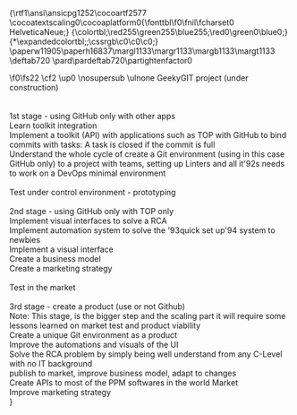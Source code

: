 {\rtf1\ansi\ansicpg1252\cocoartf2577
\cocoatextscaling0\cocoaplatform0{\fonttbl\f0\fnil\fcharset0 HelveticaNeue;}
{\colortbl;\red255\green255\blue255;\red0\green0\blue0;}
{\*\expandedcolortbl;;\cssrgb\c0\c0\c0;}
\paperw11905\paperh16837\margl1133\margr1133\margb1133\margt1133
\deftab720
\pard\pardeftab720\partightenfactor0

\f0\fs22 \cf2 \up0 \nosupersub \ulnone GeekyGIT project (under construction)\
\
\
1st stage - using GitHub only with other apps\
Learn toolkit integration\
	Implement a toolkit (API) with applications such as TOP with GitHub to bind commits with tasks: A task is closed if the commit is full\
	Understand the whole cycle of create a Git environment (using in this case GitHub only) to a project with teams, setting up Linters and all it\'92s needs to work on a DevOps minimal environment \
\
Test under control environment - prototyping\
\
2nd stage - using GitHub only with TOP only\
	Implement visual interfaces to solve a RCA\
	Implement automation system to solve the \'93quick set up\'94 system to newbies\
	Implement a visual interface\
	Create a business model\
	Create a marketing strategy\
\
 Test in the market\
\
3rd stage - create a product (use or not Github)\
Note: This stage, is the bigger step and the scaling part it will require some lessons learned on market test and product viability\
	Create a unique Git environment as a product\
	Improve the automations and visuals of the UI\
	Solve the RCA problem by simply being well understand from any C-Level with no IT background\
	publish to market, improve business model, adapt to changes\
	Create APIs to most of the PPM softwares in the world Market\
	Improve marketing strategy\
}